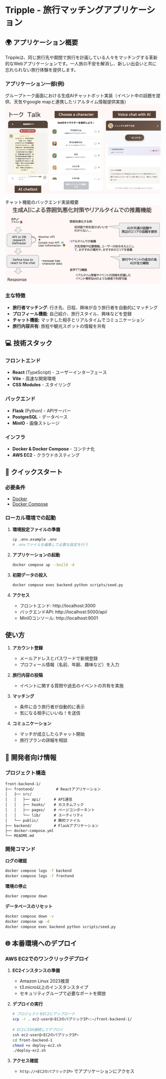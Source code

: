# Tripple - 旅行マッチングアプリケーション

## 🌍 アプリケーション概要

Trippleは、同じ旅行先や期間で旅行を計画している人々をマッチングする革新的なWebアプリケーションです。一人旅の不安を解消し、新しい出会いと共に忘れられない旅行体験を提供します。

### アプリケーション一部(例)
グループトーク画面における生成AIチャットボット実装（イベント中の話題を提供、天気やgoogle mapと連携したリアルタイム情報提供実施）
![アプリケーション画面(一部)](sample_images/スクリーンショット%202025-06-15%2020.39.52.png)

チャット機能のバックエンド実装概要
![生成AIバックエンド処理概要](sample_images/スクリーンショット%202025-06-15%2020.40.02.png)

### 主な特徴

- **旅行者マッチング**: 行き先、日程、興味が合う旅行者を自動的にマッチング
- **プロフィール機能**: 自己紹介、旅行スタイル、興味などを登録
- **チャット機能**: マッチした相手とリアルタイムでコミュニケーション
- **旅行内容共有**: 旅程や観光スポットの情報を共有

## 💻 技術スタック

### フロントエンド
- **React** (TypeScript) - ユーザーインターフェース
- **Vite** - 高速な開発環境
- **CSS Modules** - スタイリング

### バックエンド
- **Flask** (Python) - APIサーバー
- **PostgreSQL** - データベース
- **MinIO** - 画像ストレージ

### インフラ
- **Docker & Docker Compose** - コンテナ化
- **AWS EC2** - クラウドホスティング

## 🚀 クイックスタート

### 必要条件
- [Docker](https://www.docker.com/)
- [Docker Compose](https://docs.docker.com/compose/)

### ローカル環境での起動

1. **環境設定ファイルの準備**
   ```bash
   cp .env.example .env
   # .envファイルを編集して必要な設定を行う
   ```

2. **アプリケーションの起動**
   ```bash
   docker compose up --build -d
   ```

3. **初期データの投入**
   ```bash
   docker compose exec backend python scripts/seed.py
   ```

4. **アクセス**
   - フロントエンド: http://localhost:3000
   - バックエンドAPI: http://localhost:5000/api/
   - MinIOコンソール: http://localhost:9001

## 使い方

1. **アカウント登録**
   - メールアドレスとパスワードで新規登録
   - プロフィール情報（名前、年齢、趣味など）を入力

2. **旅行内容の投稿**
   - イベントに関する質問や過去のイベントの共有を実施

3. **マッチング**
   - 条件に合う旅行者が自動的に表示
   - 気になる相手にいいね！を送信

4. **コミュニケーション**
   - マッチが成立したらチャット開始
   - 旅行プランの詳細を相談


## 🔧 開発者向け情報

### プロジェクト構造
```
front-backend-1/
├── frontend/          # Reactアプリケーション
│   ├── src/
│   │   ├── api/      # API通信
│   │   ├── hooks/    # カスタムフック
│   │   ├── pages/    # ページコンポーネント
│   │   └── lib/      # ユーティリティ
│   └── public/       # 静的ファイル
├── backend/          # Flaskアプリケーション
├── docker-compose.yml
└── README.md
```

### 開発コマンド

**ログの確認**
```bash
docker compose logs -f backend
docker compose logs -f frontend
```

**環境の停止**
```bash
docker compose down
```

**データベースのリセット**
```bash
docker compose down -v
docker compose up -d
docker compose exec backend python scripts/seed.py
```


## 🌐 本番環境へのデプロイ

### AWS EC2でのワンクリックデプロイ

1. **EC2インスタンスの準備**
   - Amazon Linux 2023推奨
   - t3.micro以上のインスタンスタイプ
   - セキュリティグループで必要なポートを開放

2. **デプロイの実行**
   ```bash
   # プロジェクトをEC2にアップロード
   scp -r . ec2-user@<EC2のパブリックIP>:~/front-backend-1/
   
   # EC2にSSH接続してデプロイ
   ssh ec2-user@<EC2のパブリックIP>
   cd front-backend-1
   chmod +x deploy-ec2.sh
   ./deploy-ec2.sh
   ```

3. **アクセス確認**
   - `http://<EC2のパブリックIP>` でアプリケーションにアクセス
